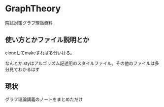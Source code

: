 # GraphTheory
院試対策グラフ理論資料

## 使い方とかファイル説明とか
cloneしてmakeすれば多分いける。

なんとか.styはアルゴリズム記述用のスタイルファイル。その他のファイルは多分見てわかるはず

## 現状
グラフ理論講義のノートをまとめただけ
